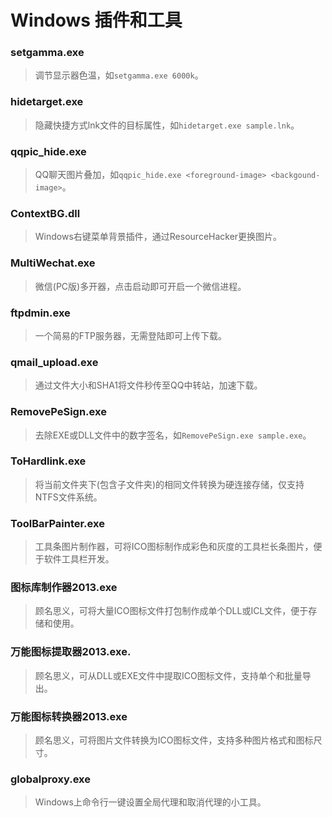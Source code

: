 # Windows 插件和工具

### setgamma.exe
> 调节显示器色温，如`setgamma.exe 6000k`。

### hidetarget.exe
> 隐藏快捷方式lnk文件的目标属性，如`hidetarget.exe sample.lnk`。

### qqpic_hide.exe
> QQ聊天图片叠加，如`qqpic_hide.exe <foreground-image> <backgound-image>`。

### ContextBG.dll
> Windows右键菜单背景插件，通过ResourceHacker更换图片。

### MultiWechat.exe
> 微信(PC版)多开器，点击启动即可开启一个微信进程。

### ftpdmin.exe
> 一个简易的FTP服务器，无需登陆即可上传下载。

### qmail_upload.exe
> 通过文件大小和SHA1将文件秒传至QQ中转站，加速下载。

### RemovePeSign.exe
> 去除EXE或DLL文件中的数字签名，如`RemovePeSign.exe sample.exe`。

### ToHardlink.exe
> 将当前文件夹下(包含子文件夹)的相同文件转换为硬连接存储，仅支持NTFS文件系统。

### ToolBarPainter.exe
> 工具条图片制作器，可将ICO图标制作成彩色和灰度的工具栏长条图片，便于软件工具栏开发。

### 图标库制作器2013.exe
> 顾名思义，可将大量ICO图标文件打包制作成单个DLL或ICL文件，便于存储和使用。

### 万能图标提取器2013.exe.
> 顾名思义，可从DLL或EXE文件中提取ICO图标文件，支持单个和批量导出。

### 万能图标转换器2013.exe
> 顾名思义，可将图片文件转换为ICO图标文件，支持多种图片格式和图标尺寸。

### globalproxy.exe
> Windows上命令行一键设置全局代理和取消代理的小工具。
